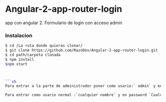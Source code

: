 
# Angular-2-app-router-login
app con angular 2.  Formulario de login con acceso admin


### Instalacion

```sh
$ cd /La ruta donde quieras clonar/
$ git clone https://github.com/RazoDev/Angular-2-app-router-login.git
$ cd path/carpeta clonada
$ npm install
$npm start



```sh
Para entrar a la parte de administrador poner como usario:` admin` y en password `pulsa cualquier tecla` 
```

```sh
Para entrar como usario normal :`cualquier nombre` y en password `Cualquier contraseña` 
```
